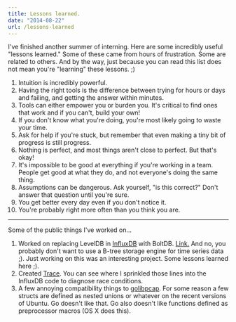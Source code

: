 ```yaml
---
title: Lessons learned.
date: "2014-08-22"
url: /lessons-learned
---
```



I've finished another summer of interning. Here are some incredibly useful
"lessons learned." Some of these came from hours of frustration. Some are related to others.
And by the way, just because you can read this list does not mean you're "learning" these lessons. ;)

1. Intuition is incredibly powerful.
2. Having the right tools is the difference between trying for hours or days and failing, and getting the answer within minutes.
3. Tools can either empower you or burden you. It's critical to find ones that work and if you can't, build your own!
4. If you don't know what you're doing, you're most likely going to waste your time.
5. Ask for help if you're stuck, but remember that even making a tiny bit of progress is still progress.
6. Nothing is perfect, and most things aren't close to perfect. But that's okay!
7. It's impossible to be good at everything if you're working in a team. People get good at what they do, and not everyone's doing the same thing.
8. Assumptions can be dangerous. Ask yourself, "is this correct?" Don't answer that question until you're sure.
9. You get better every day even if you don't notice it.
10. You're probably right more often than you think you are.

---

Some of the public things I've worked on...

1. Worked on replacing LevelDB in [InfluxDB](http://influxdb.org/) with BoltDB. [Link.](https://github.com/VividCortex/influxdb/tree/bolt-storage-engine) And no, you probably don't want to use a B-tree storage engine for time series data ;). Just working on this was an interesting project. Some lessons learned here ;).
2. Created [Trace](https://github.com/VividCortex/trace). You can see where I sprinkled those lines into the InfluxDB code to diagnose race conditions.
3. A few annoying compatibility things to [golibpcap](https://github.com/VividCortex/golibpcap/commits/master). For some reason a few structs are defined as nested unions or whatever on the recent versions of Ubuntu. Go doesn't like that. Go also doesn't like functions defined as preprocessor macros (OS X does this).
